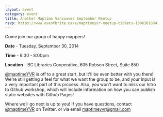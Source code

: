 ```yaml
---
layout: event
category: event
title: Another Maptime Vancouver September Meetup
rsvp: https://www.eventbrite.ca/e/maptimeyvr-meetup-tickets-13063018841
---
```


Come join our group of happy mappers!

**Date** - Tuesday, September 30, 2014

**Time** - 6:30 - 8:00pm

**Location** - BC Libraries Cooperative, 605 Robson Street, Suite 850

[@maptimeYVR](http://twitter.com/maptimeyvr) is off to a great start, but it'll be even better with you there! We're still getting a feel for what we want the group to be, and your input is a very important part of this process.  Also, you won't want to miss our Intro to Github workshop, which will include information on how you can publish static websites with Github Pages!

Where we’ll go next is up to you! If you have questions, contact  [@maptimeYVR](http://twitter.com/maptimevan) on Twitter. or via email <maptimeyvr@gmail.com>
